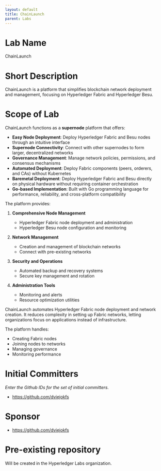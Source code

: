 ```yaml
---
layout: default
title: ChainLaunch
parent: Labs
---
```

# Lab Name
ChainLaunch

# Short Description
ChainLaunch is a platform that simplifies blockchain network deployment and management, focusing on Hyperledger Fabric and Hyperledger Besu.

# Scope of Lab
ChainLaunch functions as a **supernode** platform that offers:

- **Easy Node Deployment**: Deploy Hyperledger Fabric and Besu nodes through an intuitive interface
- **Supernode Connectivity**: Connect with other supernodes to form larger, decentralized networks
- **Governance Management**: Manage network policies, permissions, and consensus mechanisms
- **Automated Deployment**: Deploy Fabric components (peers, orderers, and CAs) without Kubernetes
- **Baremetal Deployment**: Deploy Hyperledger Fabric and Besu directly on physical hardware without requiring container orchestration
- **Go-based Implementation**: Built with Go programming language for performance, reliability, and cross-platform compatibility


The platform provides:

1. **Comprehensive Node Management**
   - Hyperledger Fabric node deployment and administration
   - Hyperledger Besu node configuration and monitoring

2. **Network Management**
   - Creation and management of blockchain networks
   - Connect with pre-existing networks

3. **Security and Operations**
   - Automated backup and recovery systems
   - Secure key management and rotation
   
4. **Administration Tools**
   - Monitoring and alerts
   - Resource optimization utilities

ChainLaunch automates Hyperledger Fabric node deployment and network creation. It reduces complexity in setting up Fabric networks, letting organizations focus on applications instead of infrastructure.

The platform handles:
- Creating Fabric nodes
- Joining nodes to networks
- Managing governance
- Monitoring performance

# Initial Committers
_Enter the Github IDs for the set of initial committers._
- https://github.com/dviejokfs

# Sponsor
- https://github.com/dviejokfs

# Pre-existing repository

Will be created in the Hyperledger Labs organization.
